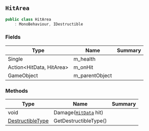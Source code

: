 ## `HitArea`

```csharp
public class HitArea
    : MonoBehaviour, IDestructible

```

### Fields

| Type | Name | Summary | 
| --- | --- | --- | 
| Single | m_health |  | 
| Action&lt;HitData, HitArea&gt; | m_onHit |  | 
| GameObject | m_parentObject |  | 


### Methods

| Type | Name | Summary | 
| --- | --- | --- | 
| void | Damage([`HitData`](./HitData.md) hit) |  | 
| [DestructibleType](./DestructibleType.md) | GetDestructibleType() |  | 


